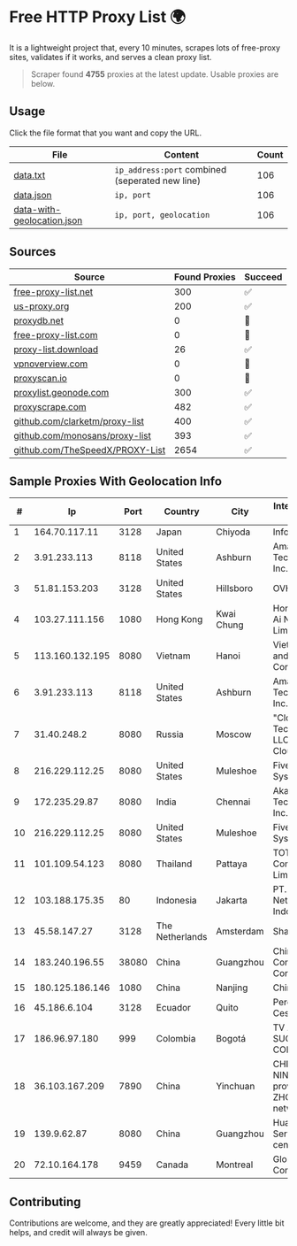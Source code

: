 
# Free HTTP Proxy List 🌍

It is a lightweight project that, every 10 minutes, scrapes lots of free-proxy sites, validates if it works, and serves a clean proxy list.


> Scraper found **4755** proxies at the latest update. Usable proxies are below.

## Usage

Click the file format that you want and copy the URL.


|File|Content|Count|
|----|-------|-----|
|[data.txt](https://raw.githubusercontent.com/themiralay/Proxy-List-World/master/data.txt)|`ip_address:port` combined (seperated new line)|106|
|[data.json](https://raw.githubusercontent.com/themiralay/Proxy-List-World/master/data.json)|`ip, port`|106|
|[data-with-geolocation.json](https://raw.githubusercontent.com/themiralay/Proxy-List-World/master/data-with-geolocation.json)|`ip, port, geolocation`|106|

## Sources

|Source|Found Proxies|Succeed|
|------|-------------|-------|
|[free-proxy-list.net](https://free-proxy-list.net)|300|✅|
|[us-proxy.org](https://www.us-proxy.org)|200|✅|
|[proxydb.net](http://proxydb.net)|0|🚫|
|[free-proxy-list.com](https://free-proxy-list.com/?page=&port=&type%5B%5D=http&type%5B%5D=https&up_time=0&search=Search)|0|🚫|
|[proxy-list.download](https://www.proxy-list.download/HTTP)|26|✅|
|[vpnoverview.com](https://vpnoverview.com/privacy/anonymous-browsing/free-proxy-servers)|0|🚫|
|[proxyscan.io](https://www.proxyscan.io)|0|🚫|
|[proxylist.geonode.com](https://proxylist.geonode.com/api/proxy-list?limit=300&page=1&sort_by=lastChecked&sort_type=desc&protocols=http,https)|300|✅|
|[proxyscrape.com](https://api.proxyscrape.com/v2/?request=displayproxies&protocol=http&timeout=10000&country=all&ssl=all&anonymity=all)|482|✅|
|[github.com/clarketm/proxy-list](https://raw.githubusercontent.com/clarketm/proxy-list/master/proxy-list-raw.txt)|400|✅|
|[github.com/monosans/proxy-list](https://raw.githubusercontent.com/monosans/proxy-list/main/proxies/http.txt)|393|✅|
|[github.com/TheSpeedX/PROXY-List](https://raw.githubusercontent.com/TheSpeedX/PROXY-List/master/http.txt)|2654|✅|


## Sample Proxies With Geolocation Info

|#|Ip|Port|Country|City|Internet Service Provider|
|-|--|----|-------|----|-------------------------|
|1|164.70.117.11|3128|Japan|Chiyoda|InfoSphere|
|2|3.91.233.113|8118|United States|Ashburn|Amazon Technologies Inc.|
|3|51.81.153.203|3128|United States|Hillsboro|OVH SAS|
|4|103.27.111.156|1080|Hong Kong|Kwai Chung|Hong Kong San Ai Net Int'l Limited|
|5|113.160.132.195|8080|Vietnam|Hanoi|VietNam Post and Telecom Corporation|
|6|3.91.233.113|8118|United States|Ashburn|Amazon Technologies Inc.|
|7|31.40.248.2|8080|Russia|Moscow|"Cloud Technologies" LLC trading as Cloud.ru|
|8|216.229.112.25|8080|United States|Muleshoe|Five Area Systems, LLC|
|9|172.235.29.87|8080|India|Chennai|Akamai Technologies, Inc.|
|10|216.229.112.25|8080|United States|Muleshoe|Five Area Systems, LLC|
|11|101.109.54.123|8080|Thailand|Pattaya|TOT Public Company Limited|
|12|103.188.175.35|80|Indonesia|Jakarta|PT. Fiber Networks Indonesia|
|13|45.58.147.27|3128|The Netherlands|Amsterdam|Sharktech|
|14|183.240.196.55|38080|China|Guangzhou|China Mobile Communications Corporation|
|15|180.125.186.146|1080|China|Nanjing|Chinanet|
|16|45.186.6.104|3128|Ecuador|Quito|Perez Tito Julio Cesar|
|17|186.96.97.180|999|Colombia|Bogotá|TV AZTECA SUCURSAL COLOMBIA|
|18|36.103.167.209|7890|China|Yinchuan|CHINANET NINGXIA province ZHONGWEI IDC network|
|19|139.9.62.87|8080|China|Guangzhou|Huawei Cloud Service data center|
|20|72.10.164.178|9459|Canada|Montreal|GloboTech Communications|



## Contributing

Contributions are welcome, and they are greatly appreciated! Every
little bit helps, and credit will always be given.

